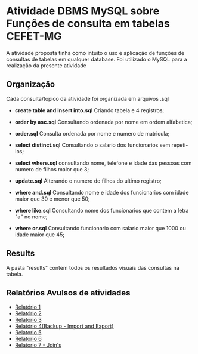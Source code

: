 # Atividade DBMS MySQL sobre Funções de consulta em tabelas CEFET-MG

A atividade proposta tinha como intuito o uso e aplicação de funções de consultas de tabelas em qualquer database. Foi utilizado o MySQL para a realização da presente atividade 

## Organização 
Cada consulta/topico da atividade foi organizada em arquivos .sql 

 - <b>create table and insert into.sql</b> Criando tabela e 4 registros;
 - <b>order by asc.sql</b> Consultando ordenada por nome em ordem alfabetica;
 - <b>order.sql</b> Consulta ordenada por nome e numero de matricula;
 - <b>select distinct.sql</b> Consultando o salario dos funcionarios sem repeti-los;
 - <b>select where.sql</b> consultando nome, telefone e idade das pessoas com numero de filhos maior que 3;
 
 - <b>update.sql</b> Alterando o numero de filhos do ultimo registro;
 - <b>where and.sql</b> Consultando nome e idade dos funcionarios com idade maior que 30 e menor que 50;
 
 - <b>where like.sql</b> Consultando nome dos funcionarios que contem a letra "a" no nome;
 - <b>where or.sql</b> Consultando funcionario com salario maior que 1000 ou idade maior que 45;

## Results
A pasta "results" contem todos os resultados visuais das consultas na tabela.

## Relatórios Avulsos de atividades
- <a href="https://docs.google.com/document/d/1E6-x-UZA0F_Wq-EVkkQ_HaQT3YCNCl4xpJWXwZq7SkY/edit?usp=sharing>">Relatório 1</a> <br>
- <a href="https://docs.google.com/document/d/1Zu2Vfmwps0V7RfWOZ3PuVHX674bDGIf7Xcae61TfqGI/edit?usp=sharing">Relatório 2</a> <br>
- <a href="https://docs.google.com/document/d/1PaJDeu_gSG7tdkTpsgUTYiJf5wLjKnVK-qg90sAPerc/edit?usp=sharing">Relatório 3</a> <br>
- <a href="https://docs.google.com/document/d/1NrNyFDehI-duJVH_4sBB2aAlhwy4Nvagf-kYeph74qI/edit?usp=sharing">Relatório 4(Backup - Import and Export)</a> <br>
- <a href="https://docs.google.com/document/d/1ONBslInTP10WBhj3w3yRnPzvG9FJUXsesirUGOhcDmA/edit?usp=sharing">Relatorio 5</a> <br>
- <a href="https://docs.google.com/document/d/1SaHHb6XNqiftI-VO2XBvbs8CR2ibjm-_6KZrD2sGDOw/edit?usp=sharing">Relatorio 6</a> <br>
- <a href="https://docs.google.com/document/d/1W_8zYe41TpRwSKCjlG2VYnvR3PiY1mDVv9EjsslBRjM/edit?usp=sharing">Relatorio 7 - Join's</a>





